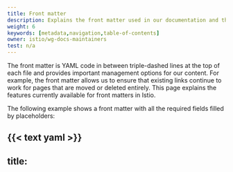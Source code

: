 ```yaml
---
title: Front matter
description: Explains the front matter used in our documentation and the fields available.
weight: 6
keywords: [metadata,navigation,table-of-contents]
owner: istio/wg-docs-maintainers
test: n/a
---
```


The front matter is YAML code in between triple-dashed lines at the top of each
file and provides important management options for our content. For example, the
front matter allows us to ensure that existing links continue to work for pages
that are moved or deleted entirely. This page explains the features currently
available for front matters in Istio.

The following example shows a front matter with all the required fields
filled by placeholders:

{{< text yaml >}}
---
title: <title>
description: <description>
weight: <weight>
keywords: [<keyword1>,<keyword2>,...]
---
{{< /text >}}

You can copy the example above and replace all the placeholders with the
appropriate values for your page.

## Required front matter fields

The following table shows descriptions for all the **required** fields:

|Field              | Description
|-------------------|------------
|`title`            | The page's title.
|`description`      | A one-line description of the content on the page.
|`weight`           | The order of the page relative to the other pages in the directory.
|`keywords`         | The keywords on the page. Hugo uses this list to create the links under "See Also".
|`aliases`          | Past URLs where the page was published. See [Renaming, moving, or deleting pages](#rename-move-or-delete-pages) below for details on this item

### Rename, move, or delete pages

When you move pages or delete them completely, you must ensure that the existing
links to those pages continue to work. The `aliases` field in the front matter
helps you meet this requirement. Add the path to the page before the move or
deletion to the `aliases` field. Hugo implements automatic redirects from the
old URL to the new URL for our users.

On the _target page_, which is the page where you want users to land, add the `<path>`
of the _original page_ to the front-matter as follows:

{{< text plain >}}
{{< /text >}}

For example, you could find our FAQ page in the past under `/help/faq`. To help our users find the FAQ page, we moved the page one level up to `/faq/` and changed the front matter as follows:

{{< text plain >}}
---
title: Frequently Asked Questions
description: Questions Asked Frequently.
weight: 13
---
{{< /text >}}

The change above allows any user to access the FAQ when they visit `https://istio.io/faq/` or `https://istio.io/help/faq/`.

Multiple redirects are supported, for example:

{{< text plain >}}
---
title: Frequently Asked Questions
description: Questions Asked Frequently.
weight: 13
---
{{< /text >}}

## Optional front matter fields

However, Hugo supports many front matter fields and this page only covers those
implemented on istio.io.

The following table shows the most commonly used **optional** fields:

|Field              | Description
|-------------------|------------
|`linktitle`        | A shorter version of the title that is used for links to the page.
|`subtitle`         | A subtitle displayed below the main title.
|`icon`             | A path to the image that appears next to the title.
|`draft`            | If true, the page is not shown in the site's navigation.
|`skip_byline`      | If true, Hugo doesn't show a byline under the main title.
|`skip_seealso`     | If true, Hugo doesn't generate a  "See also" section for the page.

Some front matter fields control the auto-generated table of contents (ToC).
The following table shows the fields and explains how to use them:

|Field               | Description
|--------------------|------------
|`skip_toc`          | If true, Hugo doesn't generate a ToC for the page.
|`force_inline_toc`  | If true, Hugo inserts an auto-generated ToC in the text instead of in the sidebar to the right.
|`max_toc_level`     | Sets the heading levels used in the ToC. Values can go from 2 to 6.
|`remove_toc_prefix` | Hugo removes this string from the beginning of every entry in the ToC

Some front matter fields only apply to so-called _bundle pages_. You can
identify bundle pages because their file names begin with an underscore `_`, for
example `_index.md`. In Istio, we use bundle pages as our section landing pages.
The following table shows the front matter fields pertinent to bundle pages.

|Field                 | Description
|----------------------|------------
|`skip_list`           | If true, Hugo doesn't auto-generate the content tiles of a section page.
|`simple_list`         | If true, Hugo uses a simple list for the auto-generated content of a section page.
|`list_below`          | If true, Hugo inserts the auto-generated content below the manually-written content.
|`list_by_publishdate` | If true, Hugo sorts the auto-generated content by publication date, instead of by weight.

Similarly, some front matter fields apply specifically to blog posts. The
following table shows those fields:

|Field            | Description
|-----------------|------------
|`publishdate`    | Date of the post's original publication
|`last_update`    | Date when the post last received a major revision
|`attribution`    | Optional name of the post's author
|`twitter`        | Optional Twitter handle of the post's author
|`target_release` | The release used on this blog. Normally, this value is the current major Istio release at the time the blog is authored or updated.
